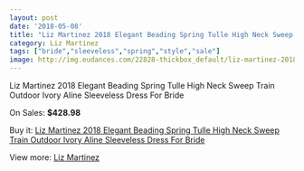 ```yaml
---
layout: post
date: '2018-05-08'
title: "Liz Martinez 2018 Elegant Beading Spring Tulle High Neck Sweep Train Outdoor Ivory Aline Sleeveless Dress For Bride"
category: Liz Martinez
tags: ["bride","sleeveless","spring","style","sale"]
image: http://img.eudances.com/22828-thickbox_default/liz-martinez-2018-elegant-beading-spring-tulle-high-neck-sweep-train-outdoor-ivory-aline-sleeveless-dress-for-bride.jpg
---
```

Liz Martinez 2018 Elegant Beading Spring Tulle High Neck Sweep Train Outdoor Ivory Aline Sleeveless Dress For Bride

On Sales: **$428.98**
<a href="https://www.eudances.com/en/liz-martinez/7303-liz-martinez-2018-elegant-beading-spring-tulle-high-neck-sweep-train-outdoor-ivory-aline-sleeveless-dress-for-bride.html"><amp-img layout="responsive" width="600" height="600" src="//img.eudances.com/22828-thickbox_default/liz-martinez-2018-elegant-beading-spring-tulle-high-neck-sweep-train-outdoor-ivory-aline-sleeveless-dress-for-bride.jpg" alt="Liz Martinez 2018 Elegant Beading Spring Tulle High Neck Sweep Train Outdoor Ivory Aline Sleeveless Dress For Bride 0" /></a>
<a href="https://www.eudances.com/en/liz-martinez/7303-liz-martinez-2018-elegant-beading-spring-tulle-high-neck-sweep-train-outdoor-ivory-aline-sleeveless-dress-for-bride.html"><amp-img layout="responsive" width="600" height="600" src="//img.eudances.com/22831-thickbox_default/liz-martinez-2018-elegant-beading-spring-tulle-high-neck-sweep-train-outdoor-ivory-aline-sleeveless-dress-for-bride.jpg" alt="Liz Martinez 2018 Elegant Beading Spring Tulle High Neck Sweep Train Outdoor Ivory Aline Sleeveless Dress For Bride 1" /></a>
<a href="https://www.eudances.com/en/liz-martinez/7303-liz-martinez-2018-elegant-beading-spring-tulle-high-neck-sweep-train-outdoor-ivory-aline-sleeveless-dress-for-bride.html"><amp-img layout="responsive" width="600" height="600" src="//img.eudances.com/22830-thickbox_default/liz-martinez-2018-elegant-beading-spring-tulle-high-neck-sweep-train-outdoor-ivory-aline-sleeveless-dress-for-bride.jpg" alt="Liz Martinez 2018 Elegant Beading Spring Tulle High Neck Sweep Train Outdoor Ivory Aline Sleeveless Dress For Bride 2" /></a>
<a href="https://www.eudances.com/en/liz-martinez/7303-liz-martinez-2018-elegant-beading-spring-tulle-high-neck-sweep-train-outdoor-ivory-aline-sleeveless-dress-for-bride.html"><amp-img layout="responsive" width="600" height="600" src="//img.eudances.com/22829-thickbox_default/liz-martinez-2018-elegant-beading-spring-tulle-high-neck-sweep-train-outdoor-ivory-aline-sleeveless-dress-for-bride.jpg" alt="Liz Martinez 2018 Elegant Beading Spring Tulle High Neck Sweep Train Outdoor Ivory Aline Sleeveless Dress For Bride 3" /></a>

Buy it: [Liz Martinez 2018 Elegant Beading Spring Tulle High Neck Sweep Train Outdoor Ivory Aline Sleeveless Dress For Bride](https://www.eudances.com/en/liz-martinez/7303-liz-martinez-2018-elegant-beading-spring-tulle-high-neck-sweep-train-outdoor-ivory-aline-sleeveless-dress-for-bride.html "Liz Martinez 2018 Elegant Beading Spring Tulle High Neck Sweep Train Outdoor Ivory Aline Sleeveless Dress For Bride")

View more: [Liz Martinez](https://www.eudances.com/en/113-liz-martinez "Liz Martinez")